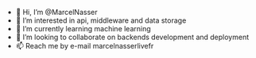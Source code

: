 - 👋 Hi, I’m @MarcelNasser
- 👀 I’m interested in api, middleware and data storage
- 🌱 I’m currently learning machine learning
- 💞️ I’m looking to collaborate on backends development and deployment
- 📫 Reach me by e-mail marcel<dot>nasser<at>live<dot>fr

<!---
MarcelNasser/MarcelNasser is a ✨ special ✨ repository because its `README.md` (this file) appears on your GitHub profile.
You can click the Preview link to take a look at your changes.
--->
